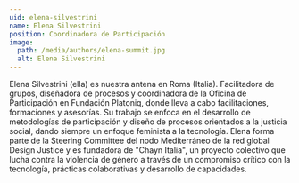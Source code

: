 ```yaml
---
uid: elena-silvestrini
name: Elena Silvestrini
position: Coordinadora de Participación
image:
  path: /media/authors/elena-summit.jpg
  alt: Elena Silvestrini
---
```

Elena Silvestrini (ella) es nuestra antena en Roma (Italia). Facilitadora de grupos, diseñadora de procesos y coordinadora de la Oficina de Participación en Fundación Platoniq, donde lleva a cabo facilitaciones, formaciones y asesorías. Su trabajo se enfoca en el desarrollo de metodologías de participación y diseño de procesos orientados a la justicia social, dando siempre un enfoque feminista a la tecnología. Elena forma parte de la Steering Committee del nodo Mediterráneo de la red global Design Justice y es fundadora de "Chayn Italia", un proyecto colectivo que lucha contra la violencia de género a través de un compromiso crítico con la tecnología, prácticas colaborativas y desarrollo de capacidades.